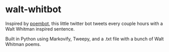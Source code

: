 # walt-whitbot
Inspired by [poembot](https://github.com/timothybeal/poembot), this little twitter bot tweets every couple hours with a Walt Whitman inspired sentence.

Built in Python using Markovify, Tweepy, and a .txt file with a bunch of Walt Whitman poems.
